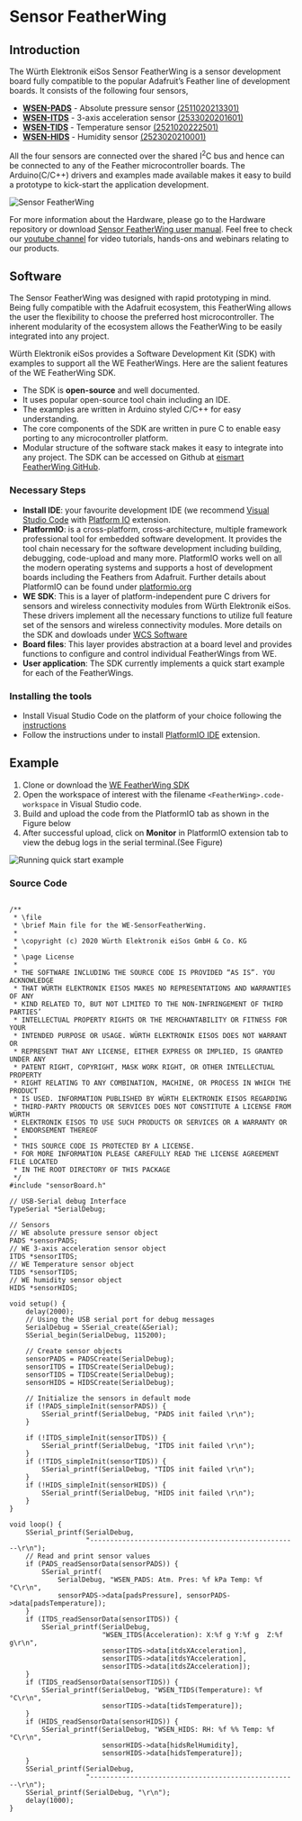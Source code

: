 # Sensor FeatherWing

## Introduction

The Würth Elektronik eiSos Sensor FeatherWing is a sensor development board fully compatible to the popular Adafruit’s Feather line of development boards. It consists of the following four sensors,

* [**WSEN-PADS**](https://www.we-online.de/katalog/de/WSEN-PADS) - Absolute pressure sensor [(2511020213301)](https://www.we-online.de/katalog/de/WSEN-PADS)
* [**WSEN-ITDS**](https://www.we-online.de/katalog/de/WSEN-ITDS) - 3-axis acceleration sensor [(2533020201601)](https://www.we-online.de/katalog/de/WSEN-ITDS)
* [**WSEN-TIDS**](https://www.we-online.de/katalog/de/WSEN-TIDS) - Temperature sensor [(2521020222501)](https://www.we-online.de/katalog/de/WSEN-TIDS)
* [**WSEN-HIDS**](https://www.we-online.de/katalog/de/WSEN-HIDS) - Humidity sensor [(2523020210001)](https://www.we-online.de/katalog/de/WSEN-HIDS)

All the four sensors are connected over the shared I<sup>2</sup>C bus and hence can be connected to
any of the Feather microcontroller boards. The Arduino(C/C++) drivers and examples made
available makes it easy to build a prototype to kick-start the application development.

![Sensor FeatherWing](assets/SensorFeatherWing.png)

For more information about the Hardware, please go to the Hardware repository or download [Sensor FeatherWing user manual](link.to.com\document).
Feel free to check our [youtube channel](https://www.youtube.com/user/WuerthElektronik/videos) for video tutorials, hands-ons and webinars relating to our products.

## Software

The Sensor FeatherWing was designed with rapid prototyping in mind. Being fully compatible with the Adafruit ecosystem, this FeatherWing allows the user the flexibility to choose the
preferred host microcontroller. The inherent modularity of the ecosystem allows the FeatherWing to be easily integrated into any project.

Würth Elektronik eiSos provides a Software Development Kit (SDK) with examples to support all the WE FeatherWings. Here are the salient features of the WE FeatherWing SDK. 
* The SDK is **open-source** and well documented.
* It uses popular open-source tool chain including an IDE.
* The examples are written in Arduino styled C/C++ for easy understanding.
* The core components of the SDK are written in pure C to enable easy porting to any microcontroller platform.
* Modular structure of the software stack makes it easy to integrate into any project.
The SDK can be accessed on Github at [eismart FeatherWing GitHub](/../../).

### Necessary Steps

* **Install IDE**: your favourite development IDE (we recommend [Visual Studio Code](https://code.visualstudio.com/) with [Platform IO](https://platformio.org/) extension.
* **PlatformIO**: is a cross-platform, cross-architecture, multiple framework professional tool for embedded software development. It provides the tool chain necessary for the software development including building, debugging, code-upload and many more. PlatformIO works well on all the modern operating systems and supports a host of development boards including the Feathers from Adafruit. Further details about PlatformIO can be found under [platformio.org](https://platformio.org/)
* **WE SDK**: This is a layer of platform-independent pure C drivers for sensors and wireless connectivity modules from Würth Elektronik eiSos. These drivers implement all the necessary functions to utilize full feature set of the sensors and wireless connectivity modules. More details on the SDK and dowloads under [WCS Software](we-online.com/wcs-software)
* **Board files**: This layer provides abstraction at a board level and provides functions to configure and control individual FeatherWings from WE.
* **User application**: The SDK currently implements a quick start example for each of the FeatherWings.

### Installing the tools

* Install Visual Studio Code on the platform of your choice following the [instructions](code.visualstudio.com/docs)
* Follow the instructions under to install [PlatformIO IDE](https://platformio.org/install/ide?install=vscode) extension.


## Example

1. Clone or download the [WE FeatherWing SDK](/)
2. Open the workspace of interest with the filename `<FeatherWing>.code-workspace` in Visual Studio code.
3. Build and upload the code from the PlatformIO tab as shown in the Figure below
4. After successful upload, click on **Monitor** in PlatformIO extension tab to view the debug logs in the serial terminal.(See Figure)

![Running quick start example](assets/VSCode.png)


### Source Code

```

/**
 * \file
 * \brief Main file for the WE-SensorFeatherWing.
 *
 * \copyright (c) 2020 Würth Elektronik eiSos GmbH & Co. KG
 *
 * \page License
 *
 * THE SOFTWARE INCLUDING THE SOURCE CODE IS PROVIDED “AS IS”. YOU ACKNOWLEDGE
 * THAT WÜRTH ELEKTRONIK EISOS MAKES NO REPRESENTATIONS AND WARRANTIES OF ANY
 * KIND RELATED TO, BUT NOT LIMITED TO THE NON-INFRINGEMENT OF THIRD PARTIES’
 * INTELLECTUAL PROPERTY RIGHTS OR THE MERCHANTABILITY OR FITNESS FOR YOUR
 * INTENDED PURPOSE OR USAGE. WÜRTH ELEKTRONIK EISOS DOES NOT WARRANT OR
 * REPRESENT THAT ANY LICENSE, EITHER EXPRESS OR IMPLIED, IS GRANTED UNDER ANY
 * PATENT RIGHT, COPYRIGHT, MASK WORK RIGHT, OR OTHER INTELLECTUAL PROPERTY
 * RIGHT RELATING TO ANY COMBINATION, MACHINE, OR PROCESS IN WHICH THE PRODUCT
 * IS USED. INFORMATION PUBLISHED BY WÜRTH ELEKTRONIK EISOS REGARDING
 * THIRD-PARTY PRODUCTS OR SERVICES DOES NOT CONSTITUTE A LICENSE FROM WÜRTH
 * ELEKTRONIK EISOS TO USE SUCH PRODUCTS OR SERVICES OR A WARRANTY OR
 * ENDORSEMENT THEREOF
 *
 * THIS SOURCE CODE IS PROTECTED BY A LICENSE.
 * FOR MORE INFORMATION PLEASE CAREFULLY READ THE LICENSE AGREEMENT FILE LOCATED
 * IN THE ROOT DIRECTORY OF THIS PACKAGE
 */
#include "sensorBoard.h"

// USB-Serial debug Interface
TypeSerial *SerialDebug;

// Sensors
// WE absolute pressure sensor object
PADS *sensorPADS;
// WE 3-axis acceleration sensor object
ITDS *sensorITDS;
// WE Temperature sensor object
TIDS *sensorTIDS;
// WE humidity sensor object
HIDS *sensorHIDS;

void setup() {
    delay(2000);
    // Using the USB serial port for debug messages
    SerialDebug = SSerial_create(&Serial);
    SSerial_begin(SerialDebug, 115200);

    // Create sensor objects
    sensorPADS = PADSCreate(SerialDebug);
    sensorITDS = ITDSCreate(SerialDebug);
    sensorTIDS = TIDSCreate(SerialDebug);
    sensorHIDS = HIDSCreate(SerialDebug);

    // Initialize the sensors in default mode
    if (!PADS_simpleInit(sensorPADS)) {
        SSerial_printf(SerialDebug, "PADS init failed \r\n");
    }

    if (!ITDS_simpleInit(sensorITDS)) {
        SSerial_printf(SerialDebug, "ITDS init failed \r\n");
    }
    if (!TIDS_simpleInit(sensorTIDS)) {
        SSerial_printf(SerialDebug, "TIDS init failed \r\n");
    }
    if (!HIDS_simpleInit(sensorHIDS)) {
        SSerial_printf(SerialDebug, "HIDS init failed \r\n");
    }
}

void loop() {
    SSerial_printf(SerialDebug,
                   "----------------------------------------------------\r\n");
    // Read and print sensor values
    if (PADS_readSensorData(sensorPADS)) {
        SSerial_printf(
            SerialDebug, "WSEN_PADS: Atm. Pres: %f kPa Temp: %f °C\r\n",
            sensorPADS->data[padsPressure], sensorPADS->data[padsTemperature]);
    }
    if (ITDS_readSensorData(sensorITDS)) {
        SSerial_printf(SerialDebug,
                       "WSEN_ITDS(Acceleration): X:%f g Y:%f g  Z:%f g\r\n",
                       sensorITDS->data[itdsXAcceleration],
                       sensorITDS->data[itdsYAcceleration],
                       sensorITDS->data[itdsZAcceleration]);
    }
    if (TIDS_readSensorData(sensorTIDS)) {
        SSerial_printf(SerialDebug, "WSEN_TIDS(Temperature): %f °C\r\n",
                       sensorTIDS->data[tidsTemperature]);
    }
    if (HIDS_readSensorData(sensorHIDS)) {
        SSerial_printf(SerialDebug, "WSEN_HIDS: RH: %f %% Temp: %f °C\r\n",
                       sensorHIDS->data[hidsRelHumidity],
                       sensorHIDS->data[hidsTemperature]);
    }
    SSerial_printf(SerialDebug,
                   "----------------------------------------------------\r\n");
    SSerial_printf(SerialDebug, "\r\n");
    delay(1000);
}

```
